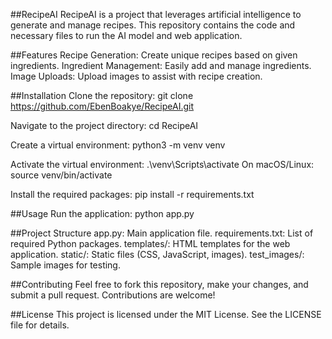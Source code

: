 ##RecipeAI
RecipeAI is a project that leverages artificial intelligence to generate and manage recipes. This repository contains the code and necessary files to run the AI model and web application.

##Features
Recipe Generation: Create unique recipes based on given ingredients.
Ingredient Management: Easily add and manage ingredients.
Image Uploads: Upload images to assist with recipe creation.

##Installation
Clone the repository: git clone https://github.com/EbenBoakye/RecipeAI.git

Navigate to the project directory: cd RecipeAI

Create a virtual environment: python3 -m venv venv

Activate the virtual environment: .\venv\Scripts\activate
On macOS/Linux: source venv/bin/activate

Install the required packages: pip install -r requirements.txt

##Usage
Run the application:
python app.py

##Project Structure
app.py: Main application file.
requirements.txt: List of required Python packages.
templates/: HTML templates for the web application.
static/: Static files (CSS, JavaScript, images).
test_images/: Sample images for testing.

##Contributing
Feel free to fork this repository, make your changes, and submit a pull request. Contributions are welcome!

##License
This project is licensed under the MIT License. See the LICENSE file for details.








